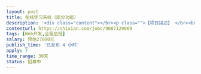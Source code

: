```yaml
---                
layout: post       
title: 在线学习系统（部分功能）           
description: '<div class="content"></br><p class="">【项目描述】 </br><br/>教育培训网站，1.0版本开发中。但需要增加重要需求（在线学习的班级管理、课程分配），目前人力无法满足，且部门无招聘headcount，但有研发经费预算，所以寻求靠谱兼职开发同学。</p></br><p class="">【人员需求】 </br><br/>Java工程师2枚，要求3年以上Java开发经验，互联网公司背景，有在线教育网站经验优先。 </br><br/>前端工程师1枚，要求3年以上前端开发经验，互联网公司背景，有在线教育网站经验优先。</p></br></div>'     
contenturl: https://shixian.com/jobs/9087129069      
tags: [Web开发,全程坐班]            
salary: 预估27000元          
publish_time: '已发布 4 小时'         
apply: 7                   
time_range: 30天              
status: 招募中                  
---                 
```

